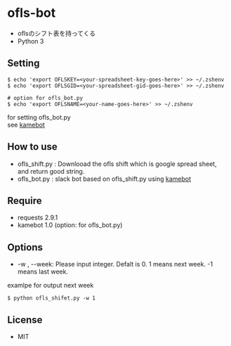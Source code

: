 # ofls-bot
- oflsのシフト表を持ってくる
- Python 3

## Setting
```
$ echo 'export OFLSKEY=<your-spreadsheet-key-goes-here>' >> ~/.zshenv
$ echo 'export OFLSGID=<your-spreadsheet-gid-goes-here>' >> ~/.zshenv

# option for ofls_bot.py
$ echo 'export OFLSNAME=<your-name-goes-here>' >> ~/.zshenv
```
for setting ofls_bot.py  
see [kamebot](https://github.com/masaponto/kamebot)  

## How to use
- ofls_shift.py : Downlooad the ofls shift which is google spread sheet, and return good string.
- ofls_bot.py : slack bot based on ofls_shift.py using [kamebot](https://github.com/masaponto/kamebot)

## Require
- requests 2.9.1
- kamebot 1.0 (option: for ofls_bot.py)

## Options
- \-w , \--week: Please input integer. Defalt is 0. 1 means next week. -1 means last week.

examlpe for output next week  
```
$ python ofls_shifet.py -w 1
```


## License
- MIT
